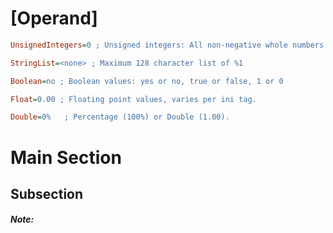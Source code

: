 # [Operand]

```ini
UnsignedIntegers=0 ; Unsigned integers: All non-negative whole numbers from 0 to either 32767, 2147483647 or 4294967295.

StringList=<none> ; Maximum 128 character list of %1

Boolean=no ; Boolean values: yes or no, true or false, 1 or 0 

Float=0.00 ; Floating point values, varies per ini tag. 

Double=0%   ; Percentage (100%) or Double (1.00).
```

# Main Section

## Subsection

##### Note: